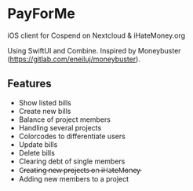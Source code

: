 # PayForMe
iOS client for Cospend on Nextcloud & iHateMoney.org

Using SwiftUI and Combine.
Inspired by Moneybuster (https://gitlab.com/eneiluj/moneybuster).

## Features
* Show listed bills
* Create new bills
* Balance of project members
* Handling several projects
* Colorcodes to differentiate users
* Update bills
* Delete bills
* Clearing debt of single members
* C̵r̵e̵a̵t̵i̵n̵g̵ ̵n̵e̵w̵ ̵p̵r̵o̵j̵e̵c̵t̵s̵ ̵o̵n̵ ̵i̵H̵a̵t̵e̵M̵o̵n̵e̵y̵
* Adding new members to a project
